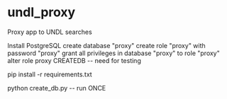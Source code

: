 # undl_proxy
Proxy app to UNDL searches

Install PostgreSQL
create database "proxy"
create role "proxy" with password "proxy"
grant all privileges in database "proxy" to role "proxy"
alter role proxy CREATEDB -- need for testing

pip install -r requirements.txt

python create_db.py -- run ONCE


